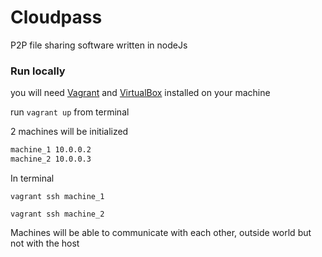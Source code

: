 # Cloudpass 

P2P file sharing software written in nodeJs

### Run locally
you will need [Vagrant](https://www.vagrantup.com/) and [VirtualBox](https://www.virtualbox.org/) installed on your machine

run ```vagrant up``` from terminal

2 machines will be initialized
```sh
machine_1 10.0.0.2
machine_2 10.0.0.3
```
In terminal

```vagrant ssh machine_1```

```vagrant ssh machine_2```

Machines will be able to communicate with each other, outside world but not with the host
